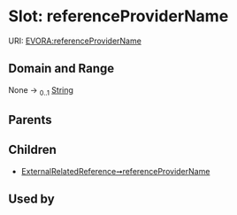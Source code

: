 
# Slot: referenceProviderName



URI: [EVORA:referenceProviderName](https://evora-project.eu/referenceProviderName)


## Domain and Range

None &#8594;  <sub>0..1</sub> [String](types/String.md)

## Parents


## Children

 *  [ExternalRelatedReference➞referenceProviderName](ExternalRelatedReference_referenceProviderName.md)

## Used by

